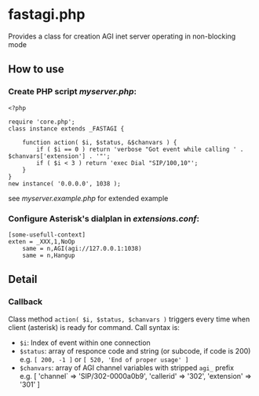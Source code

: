 # fastagi.php
Provides a class for creation AGI inet server operating in non-blocking mode


## How to use

### Create PHP script *myserver.php*:
```
<?php

require 'core.php';
class instance extends _FASTAGI {

	function action( $i, $status, &$chanvars ) {
		if ( $i == 0 ) return 'verbose "Got event while calling ' . $chanvars['extension'] . '"';
		if ( $i < 3 ) return 'exec Dial "SIP/100,10"';
	}
}
new instance( '0.0.0.0', 1038 );
```

see *myserver.example.php* for extended example

### Configure Asterisk's dialplan in *extensions.conf*:
```
[some-usefull-context]
exten = _XXX,1,NoOp
	same = n,AGI(agi://127.0.0.1:1038)
	same = n,Hangup
```

## Detail
### Callback
Class method `action( $i, $status, $chanvars )` triggers every time when client (asterisk) is ready for command. Call syntax is:
* `$i`: Index of event within one connection
* `$status`: array of responce code and string (or subcode, if code is 200)\
e.g. `[ 200, -1 ]` or `[ 520, 'End of proper usage' ]`
* `$chanvars`: array of AGI channel variables with stripped `agi_` prefix\
e.g. [ 'channel` => 'SIP/302-0000a0b9', 'callerid' => '302', 'extension' => '301' ]
